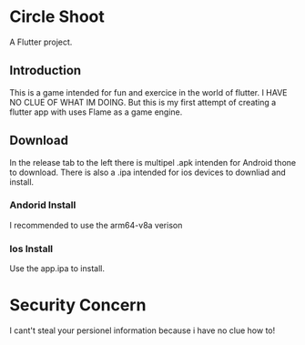 # Circle Shoot

A Flutter project.

## Introduction

This is a game intended for fun and exercice in the world of flutter. I HAVE NO CLUE OF WHAT IM DOING.
But this is my first attempt of creating a flutter app with uses Flame as a game engine.


## Download
In the release tab to the left there is multipel .apk intenden for Android thone to download. 
There is also a .ipa intended for ios devices to downliad and install. 

### Andorid Install
I recommended to use the arm64-v8a verison

### Ios Install
Use the app.ipa to install.

# Security Concern
I cant't steal your persionel information because i have no clue how to!